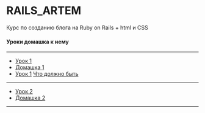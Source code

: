 # RAILS_ARTEM


Курс по созданию блога на Ruby on Rails  + html и CSS


#### Уроки домашка к нему
---
+  [Урок 1](https://github.com/kirillz/RAILS_BLOG/Lesson1/Course(Lesson1).pdf)
+  [Домашка 1](https://github.com/kirillz/RAILS_BLOG/Lesson1/index.html)
+  [Урок 1](https://kirillz.github.io/RAILS_BLOG/Lesson1/Course(Lesson1).pdf) [Что должно быть](https://kirillz.github.io/RAILS_BLOG/Lesson1/example.jpg)

---
+  [Урок 2](https://kirillz.github.io/RAILS_BLOG/Lesson2/Course(Lesson2).pdf)
+  [Домашка 2](https://kirillz.github.io/RAILS_BLOG/Lesson2/index.html)
---

